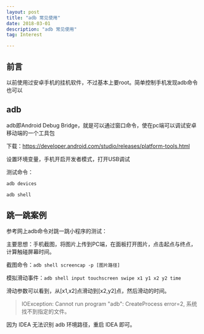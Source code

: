 ```yaml
---
layout: post
title: "adb 常见使用"
date: 2018-03-01
description: "adb 常见使用"
tag: Interest

---
```


## 前言

以前使用过安卓手机的挂机软件，不过基本上要root。简单控制手机发现adb命令也可以

## adb

adb即Android Debug Bridge，就是可以通过窗口命令，使在pc端可以调试安卓移动端的一个工具包


下载：https://developer.android.com/studio/releases/platform-tools.html

设置环境变量，手机开启开发者模式，打开USB调试

测试命令：

```sh
adb devices

adb shell
```


## 跳一跳案例

参考网上adb命令对跳一跳小程序的测试：

主要思想：手机截图，将图片上传到PC端，在面板打开图片，点击起点与终点，计算触碰屏幕时间。


截图命令：`adb shell screencap -p [图片路径]`

模拟滑动事件：`adb shell input touchscreen swipe x1 y1 x2 y2 time`

滑动参数可以看到，从[x1,x2]点滑动到[x2,y2]点，然后滑动的时间。


> IOException: Cannot run program "adb": CreateProcess error=2, 系统找不到指定的文件。

因为 IDEA 无法识别 adb 环境路径，重启 IDEA 即可。

```java

```

